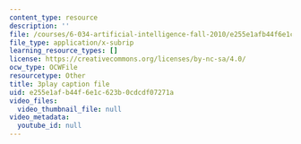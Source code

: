 ```yaml
---
content_type: resource
description: ''
file: /courses/6-034-artificial-intelligence-fall-2010/e255e1afb44f6e1c623b0cdcdf07271a_STjW3eH0Cik.srt
file_type: application/x-subrip
learning_resource_types: []
license: https://creativecommons.org/licenses/by-nc-sa/4.0/
ocw_type: OCWFile
resourcetype: Other
title: 3play caption file
uid: e255e1af-b44f-6e1c-623b-0cdcdf07271a
video_files:
  video_thumbnail_file: null
video_metadata:
  youtube_id: null
---
```

